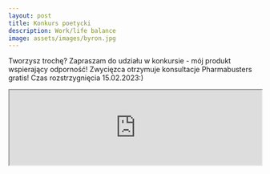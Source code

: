 ```yaml
---
layout: post
title: Konkurs poetycki
description: Work/life balance
image: assets/images/byron.jpg
---
```


Tworzysz trochę? Zapraszam do udziału w konkursie - mój produkt wspierający odporność! Zwycięzca otrzymuje konsultacje Pharmabusters gratis! Czas rozstrzygnięcia 15.02.2023:)


<script src="https://autoserwis.leki.expert/static/iframeResizer.min.js"></script>

<iframe class="ifr" id="myIframe" src="https://natalia.leki.expert/konkurspoetycki" style="width:100%;"></iframe>

<script>
  iFrameResize({ log: true }, '#myIframe')
</script>
